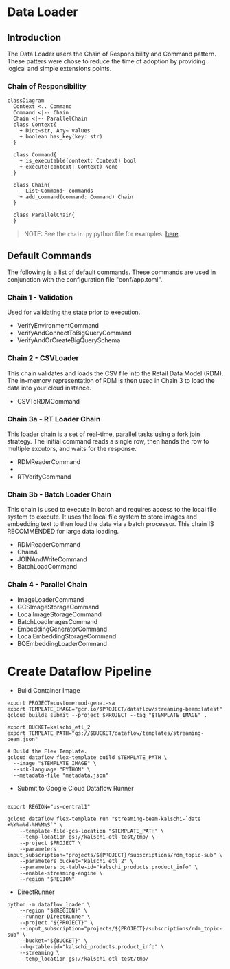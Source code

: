 # Data Loader

## Introduction

The Data Loader users the Chain of Responsibility and Command pattern.
These patters were chose to reduce the time of adoption by providing logical
and simple extensions points.

### Chain of Responsibility

```mermaid
classDiagram
  Context <.. Command
  Command <|-- Chain
  Chain <|-- ParallelChain
  class Context{
    + Dict~str, Any~ values
    + boolean has_key(key: str)
  }
  
  class Command{
    + is_executable(context: Context) bool
    + execute(context: Context) None
  }
  
  class Chain{
    - List~Command~ commands
    + add_command(command: Command) Chain
  }
  
  class ParallelChain{
  }
```
> NOTE: See the `chain.py` python file for examples: [here](chain.py).

## Default Commands

The following is a list of default commands. These commands are used in 
conjunction with the configuration file "conf/app.toml".

### Chain 1 - Validation

Used for validating the state prior to execution.

* VerifyEnvironmentCommand
* VerifyAndConnectToBigQueryCommand
* VerifyAndOrCreateBigQuerySchema

### Chain 2 - CSVLoader

This chain validates and loads the CSV file into the Retail Data Model (RDM).
The in-memory representation of RDM is then used in Chain 3 to load the data
into your cloud instance.

* CSVToRDMCommand

### Chain 3a - RT Loader Chain

This loader chain is a set of real-time, parallel tasks using a fork join strategy.
The initial command reads a single row, then hands the row to multiple excutors,
and waits for the response.

* RDMReaderCommand
* 
* RTVerifyCommand

### Chain 3b - Batch Loader Chain

This chain is used to execute in batch and requires access to the local
file system to execute. It uses the local file system to store images and
embedding text to then load the data via a batch processor. This chain IS
RECOMMENDED for large data loading.

* RDMReaderCommand
* Chain4
* JOINAndWriteCommand
* BatchLoadCommand

### Chain 4 - Parallel Chain

* ImageLoaderCommand
* GCSImageStorageCommand
* LocalImageStorageCommand
* BatchLoadImagesCommand
* EmbeddingGeneratorCommand
* LocalEmbeddingStorageCommand
* BQEmbeddingLoaderCommand

# Create Dataflow Pipeline

* Build Container Image

```shell
export PROJECT=customermod-genai-sa
export TEMPLATE_IMAGE="gcr.io/$PROJECT/dataflow/streaming-beam:latest"
gcloud builds submit --project $PROJECT --tag "$TEMPLATE_IMAGE" .
```

```shell
export BUCKET=kalschi_etl_2
export TEMPLATE_PATH="gs://$BUCKET/dataflow/templates/streaming-beam.json"

# Build the Flex Template.
gcloud dataflow flex-template build $TEMPLATE_PATH \
  --image "$TEMPLATE_IMAGE" \
  --sdk-language "PYTHON" \
  --metadata-file "metadata.json"
```

* Submit to Google Cloud Dataflow Runner

```shell

export REGION="us-central1"

gcloud dataflow flex-template run "streaming-beam-kalschi-`date +%Y%m%d-%H%M%S`" \
    --template-file-gcs-location "$TEMPLATE_PATH" \
    --temp-location gs://kalschi-etl-test/tmp/ \
    --project $PROJECT \
    --parameters input_subscription="projects/${PROJECT}/subscriptions/rdm_topic-sub" \
    --parameters bucket="kalschi_etl_2" \
    --parameters bq-table-id="kalschi_products.product_info" \
    --enable-streaming-engine \
    --region "$REGION"
```

* DirectRunner

```shell
python -m dataflow_loader \
    --region "${REGION}" \
    --runner DirectRunner \
    --project "${PROJECT}" \
    --input_subscription="projects/${PROJECT}/subscriptions/rdm_topic-sub" \
    --bucket="${BUCKET}" \
    --bq-table-id="kalschi_products.product_info" \
    --streaming \
    --temp_location gs://kalschi-etl-test/tmp/
```